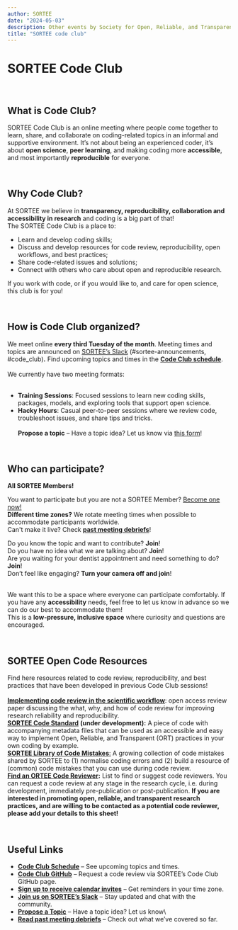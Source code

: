 ```yaml
---
author: SORTEE
date: "2024-05-03"
description: Other events by Society for Open, Reliable, and Transparent Ecology and Evolutionary biology (SORTEE)
title: "SORTEE code club"
---
```


# SORTEE Code Club  
&nbsp;  
  
## What is Code Club?  
  
SORTEE Code Club is an online meeting where people come together to learn, share, and collaborate on coding-related topics in an informal and supportive environment. It’s not about being an experienced coder, it’s about **open science**, **peer learning**, and making coding more **accessible**, and most importantly **reproducible**  for everyone.  
  
&nbsp;  

## Why Code Club?  
  
At SORTEE we believe in **transparency, reproducibility, collaboration and accessibility in research** and coding is a big part of that! 
&nbsp;  
The SORTEE Code Club is a place to:  
- Learn and develop coding skills;  
- Discuss and develop resources for code review, reproducibility, open workflows, and best practices;  
- Share code-related issues and solutions;  
- Connect with others who care about open and reproducible research.


If you work with code, or if you would like to, and care for open science, this club is for you!  

&nbsp;  
## How is Code Club organized?   
  
We meet online **every third Tuesday of the month**. Meeting times and topics are announced on [SORTEE’s Slack](https://www.sortee.org/join/) (\#sortee-announcements, \#code\_club)**.** Find upcoming topics and times in the [**Code Club schedule**](https://docs.google.com/spreadsheets/d/1rOOOE7ghPduwtFftG0DJJf0DXVigAdcmQ0xdEwbKQXo/edit?usp=sharing).  
&nbsp;   
We currently have two meeting formats:  
&nbsp;    
- **Training Sessions**: Focused sessions to learn new coding skills, packages, models, and exploring tools that support open science.  
- **Hacky Hours**: Casual peer-to-peer sessions where we review code, troubleshoot issues, and share tips and tricks.  
&nbsp;   
**Propose a topic** – Have a topic idea? Let us know via [this form](https://forms.gle/eZy81dUymiZNJetu8)\!

&nbsp;  
## Who can participate?  
  
**All SORTEE Members!** 
  
You want to participate but you are not a SORTEE Member? [Become one now\!](https://www.joinit.org/o/sortee/)    
**Different time zones?** We rotate meeting times when possible to accommodate participants worldwide.     
Can't make it live? Check [**past meeting debriefs**](https://www.sortee.org/tags/code-club)!  
  
Do you know the topic and want to contribute?  **Join**!   
Do you have no idea what we are talking about? 	**Join**!    
Are you waiting for your dentist appointment and need something to do? 	**Join**!    
Don’t feel like engaging? **Turn your camera off and join**!  
&nbsp;  

We want this to be a space where everyone can participate comfortably. 
If you have any **accessibility** needs, feel free to let us know in advance so we can do our best to accommodate them!  
This is a **low-pressure, inclusive space** where curiosity and questions are encouraged.

&nbsp;  
## SORTEE Open Code Resources  
  
Find here resources related to code review, reproducibility, and best practices that have been developed in previous Code Club sessions!  
&nbsp;   
**[Implementing code review in the scientific workflow](https://doi.org/10.1111/jeb.14230)**: open access review paper discussing the what, why, and how of code review for improving research reliability and reproducibility.  
[**SORTEE Code Standard**](https://github.com/SORTEE/CodeStandard) **(under development):** A piece of code with accompanying metadata files that can be used as an accessible and easy way to implement Open, Reliable, and Transparent (ORT) practices in your own coding by example.  
[**SORTEE Library of Code Mistakes**:](https://docs.google.com/presentation/d/12QN3WUc5v1Df7OArEox2U7l_N_qnHHuwzjCYiI4idC8/edit?usp=sharing) A growing collection of code mistakes shared by SORTEE to (1) normalise coding errors and (2) build a resource of (common) code mistakes that you can use during code review.  
[**Find an ORTEE Code Reviewer**](https://docs.google.com/spreadsheets/d/1eHdU8o0psUj6Y4dPxqA-uW8Fc8SQVwzY1BnEbXM5k54/edit?usp=sharing)**:** List to find or suggest code reviewers. You can request a code review at any stage in the research cycle, i.e. during development, immediately pre-publication or post-publication. **If you are interested in promoting open, reliable, and transparent research practices, and are willing to be contacted as a potential code reviewer, please add your details to this sheet!**  

&nbsp;  
  
## Useful Links  
  
* [**Code Club Schedule**](https://docs.google.com/spreadsheets/d/1rOOOE7ghPduwtFftG0DJJf0DXVigAdcmQ0xdEwbKQXo/edit?usp=sharing) – See upcoming topics and times.    
* [**Code Club GitHub**](https://github.com/SORTEE/peer-code-review) – Request a code review via SORTEE’s Code Club GitHub page.    
* [**Sign up to receive calendar invites**](https://forms.gle/yKrEm6xAKZtom5kt7) – Get reminders in your time zone.    
* [**Join us on SORTEE’s Slack**](https://www.sortee.org/join/) – Stay updated and chat with the community.    
* [**Propose a Topic**](https://forms.gle/eZy81dUymiZNJetu8) – Have a topic idea? Let us know\    
* [**Read past meeting debriefs**](https://www.sortee.org/tags/code-club) – Check out what we’ve covered so far.  
